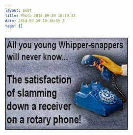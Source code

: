 ```yaml
---
layout: post
title: Photo 2014-09-29 18:10:33
date: 2014-09-29 18:10:33 Z
tags: []
---
```

![](/media/2014/09/98738036559.jpg)
